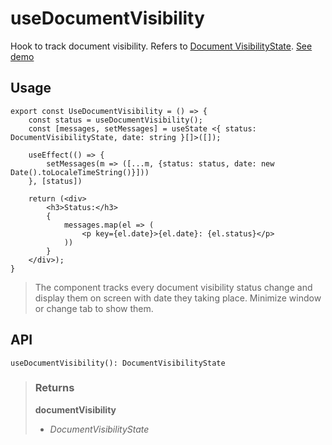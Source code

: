 # useDocumentVisibility
Hook to track document visibility. Refers to [Document VisibilityState](https://developer.mozilla.org/en-US/docs/Web/API/Document/visibilityState). [See demo](https://react-tools.ndria.dev/#/hooks/events/useDocumentVisibility)

## Usage

```tsx
export const UseDocumentVisibility = () => {
	const status = useDocumentVisibility();
	const [messages, setMessages] = useState <{ status: DocumentVisibilityState, date: string }[]>([]);

	useEffect(() => {
		setMessages(m => ([...m, {status: status, date: new Date().toLocaleTimeString()}]))
	}, [status])

	return (<div>
		<h3>Status:</h3>
		{
			messages.map(el => (
				<p key={el.date}>{el.date}: {el.status}</p>
			))
		}
	</div>);
}
```

> The component tracks every document visibility status change and display them on screen with date they taking place. Minimize window or change tab to show them.


## API

```tsx
useDocumentVisibility(): DocumentVisibilityState
```





> ### Returns
>
> __documentVisibility__
> - _DocumentVisibilityState_  
>